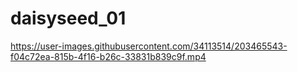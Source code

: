 # daisyseed_01

https://user-images.githubusercontent.com/34113514/203465543-f04c72ea-815b-4f16-b26c-33831b839c9f.mp4


